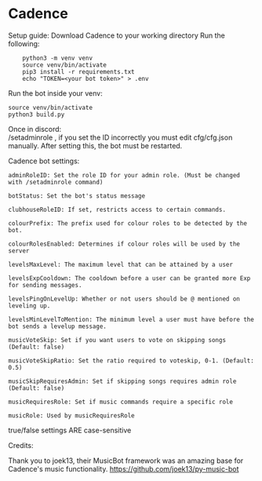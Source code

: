 # Cadence

Setup guide:
    Download Cadence to your working directory
    Run the following: 

        python3 -m venv venv
        source venv/bin/activate
        pip3 install -r requirements.txt
        echo "TOKEN=<your bot token>" > .env

Run the bot inside your venv:
    
    source venv/bin/activate
    python3 build.py

Once in discord:    
    /setadminrole <id>, if you set the ID incorrectly you must edit cfg/cfg.json manually.
    After setting this, the bot must be restarted.

Cadence bot settings:

    adminRoleID: Set the role ID for your admin role. (Must be changed with /setadminrole command)

    botStatus: Set the bot's status message

    clubhouseRoleID: If set, restricts access to certain commands.

    colourPrefix: The prefix used for colour roles to be detected by the bot.

    colourRolesEnabled: Determines if colour roles will be used by the server

    levelsMaxLevel: The maximum level that can be attained by a user

    levelsExpCooldown: The cooldown before a user can be granted more Exp for sending messages.

    levelsPingOnLevelUp: Whether or not users should be @ mentioned on leveling up.

    levelsMinLevelToMention: The minimum level a user must have before the bot sends a levelup message.

    musicVoteSkip: Set if you want users to vote on skipping songs (Default: false)

    musicVoteSkipRatio: Set the ratio required to voteskip, 0-1. (Default: 0.5)

    musicSkipRequiresAdmin: Set if skipping songs requires admin role (Default: false)

    musicRequiresRole: Set if music commands require a specific role

    musicRole: Used by musicRequiresRole

true/false settings ARE case-sensitive

Credits:

Thank you to joek13, their MusicBot framework was an amazing base for Cadence's music functionality.
https://github.com/joek13/py-music-bot